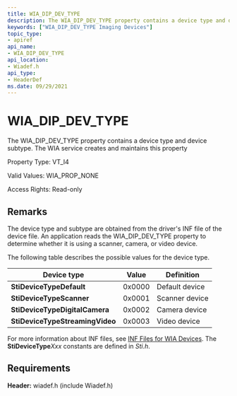 ```yaml
---
title: WIA_DIP_DEV_TYPE
description: The WIA_DIP_DEV_TYPE property contains a device type and device subtype.
keywords: ["WIA_DIP_DEV_TYPE Imaging Devices"]
topic_type:
- apiref
api_name:
- WIA_DIP_DEV_TYPE
api_location:
- Wiadef.h
api_type:
- HeaderDef
ms.date: 09/29/2021
---
```


# WIA_DIP_DEV_TYPE

The WIA_DIP_DEV_TYPE property contains a device type and device subtype. The WIA service creates and maintains this property

Property Type: VT_I4

Valid Values: WIA_PROP_NONE

Access Rights: Read-only

## Remarks

The device type and subtype are obtained from the driver's INF file of the device file. An application reads the WIA_DIP_DEV_TYPE property to determine whether it is using a scanner, camera, or video device.

The following table describes the possible values for the device type.

| Device type | Value | Definition |
|--|--|--|
| **StiDeviceTypeDefault** | 0x0000 | Default device |
| **StiDeviceTypeScanner** | 0x0001 | Scanner device |
| **StiDeviceTypeDigitalCamera** | 0x0002 | Camera device |
| **StiDeviceTypeStreamingVideo** | 0x0003 | Video device |

For more information about INF files, see [INF Files for WIA Devices](./inf-files-for-wia-devices.md). The **StiDeviceType***Xxx* constants are defined in *Sti.h*.

## Requirements

**Header:** wiadef.h (include Wiadef.h)
